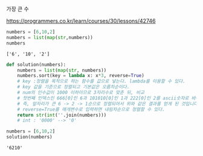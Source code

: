 가장 큰 수

https://programmers.co.kr/learn/courses/30/lessons/42746


```python
numbers = [6,10,2]
numbers = list(map(str,numbers))
numbers
```




    ['6', '10', '2']




```python
def solution(numbers):
    numbers = list(map(str, numbers))
    numbers.sort(key = lambda x: x*3, reverse=True)  
    # key :정렬을 목적으로 하는 함수를 값으로 넣는다. lambda를 이용할 수 있다.
    # key 값을 기준으로 정렬되고 기본값은 오름차순이다. 
    # num의 인수값이 1000 이하이므로 3자리수로 맞춘 뒤, 비교
    # 첫번째 인덱스인 666[0]인 6과 101010[0]인 1과 222[0]인 2를 ascii숫자로 바꿔서 비교합니다. 
    # 즉, 앞자리가 큰 6 -> 2 -> 1순으로 정렬되어서 위와 같은 결과를 얻게 된 것입니다.
    # reverse=True를 매개변수로 입력하면 내림차순으로 정렬할 수 있다.
    return str(int(''.join(numbers)))
    # int : '0000' --> '0'
```


```python
numbers = [6,10,2]
solution(numbers)
```




    '6210'


